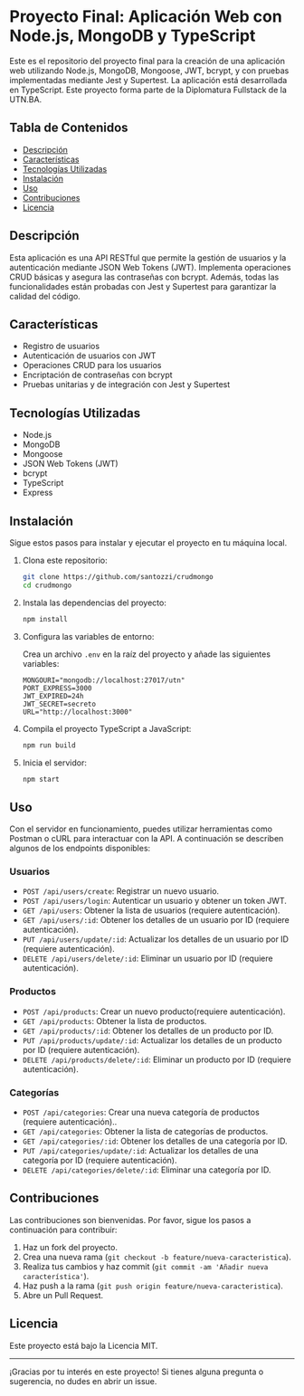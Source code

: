 # Proyecto Final: Aplicación Web con Node.js, MongoDB y TypeScript

Este es el repositorio del proyecto final para la creación de una aplicación web utilizando Node.js, MongoDB, Mongoose, JWT, bcrypt, y con pruebas implementadas mediante Jest y Supertest. La aplicación está desarrollada en TypeScript. Este proyecto forma parte de la Diplomatura Fullstack de la UTN.BA.

## Tabla de Contenidos
- [Descripción](#descripción)
- [Características](#características)
- [Tecnologías Utilizadas](#tecnologías-utilizadas)
- [Instalación](#instalación)
- [Uso](#uso)
- [Contribuciones](#contribuciones)
- [Licencia](#licencia)

## Descripción

Esta aplicación es una API RESTful que permite la gestión de usuarios y la autenticación mediante JSON Web Tokens (JWT). Implementa operaciones CRUD básicas y asegura las contraseñas con bcrypt. Además, todas las funcionalidades están probadas con Jest y Supertest para garantizar la calidad del código.

## Características

- Registro de usuarios
- Autenticación de usuarios con JWT
- Operaciones CRUD para los usuarios
- Encriptación de contraseñas con bcrypt
- Pruebas unitarias y de integración con Jest y Supertest

## Tecnologías Utilizadas

- Node.js
- MongoDB
- Mongoose
- JSON Web Tokens (JWT)
- bcrypt
- TypeScript
- Express

## Instalación

Sigue estos pasos para instalar y ejecutar el proyecto en tu máquina local.

1. Clona este repositorio:

    ```bash
    git clone https://github.com/santozzi/crudmongo
    cd crudmongo
    ```

2. Instala las dependencias del proyecto:

    ```bash
    npm install
    ```

3. Configura las variables de entorno:

    Crea un archivo `.env` en la raíz del proyecto y añade las siguientes variables:

    ```env
    MONGOURI="mongodb://localhost:27017/utn"
    PORT_EXPRESS=3000
    JWT_EXPIRED=24h
    JWT_SECRET=secreto
    URL="http://localhost:3000"
    ```

4. Compila el proyecto TypeScript a JavaScript:

    ```bash
    npm run build
    ```

5. Inicia el servidor:

    ```bash
    npm start
    ```

## Uso

Con el servidor en funcionamiento, puedes utilizar herramientas como Postman o cURL para interactuar con la API. A continuación se describen algunos de los endpoints disponibles:

### Usuarios
- `POST /api/users/create`: Registrar un nuevo usuario.
- `POST /api/users/login`: Autenticar un usuario y obtener un token JWT.
- `GET /api/users`: Obtener la lista de usuarios (requiere autenticación).
- `GET /api/users/:id`: Obtener los detalles de un usuario por ID (requiere autenticación).
- `PUT /api/users/update/:id`: Actualizar los detalles de un usuario por ID (requiere autenticación).
- `DELETE /api/users/delete/:id`: Eliminar un usuario por ID (requiere autenticación).

### Productos
- `POST /api/products`: Crear un nuevo producto(requiere autenticación).
- `GET /api/products`: Obtener la lista de productos.
- `GET /api/products/:id`: Obtener los detalles de un producto por ID.
- `PUT /api/products/update/:id`: Actualizar los detalles de un producto por ID (requiere autenticación).
- `DELETE /api/products/delete/:id`: Eliminar un producto por ID (requiere autenticación).

### Categorías
- `POST /api/categories`: Crear una nueva categoría de productos (requiere autenticación)..
- `GET /api/categories`: Obtener la lista de categorías de productos.
- `GET /api/categories/:id`: Obtener los detalles de una categoría por ID.
- `PUT /api/categories/update/:id`: Actualizar los detalles de una categoría por ID (requiere autenticación).
- `DELETE /api/categories/delete/:id`: Eliminar una categoría por ID.

## Contribuciones

Las contribuciones son bienvenidas. Por favor, sigue los pasos a continuación para contribuir:

1. Haz un fork del proyecto.
2. Crea una nueva rama (`git checkout -b feature/nueva-caracteristica`).
3. Realiza tus cambios y haz commit (`git commit -am 'Añadir nueva característica'`).
4. Haz push a la rama (`git push origin feature/nueva-caracteristica`).
5. Abre un Pull Request.

## Licencia

Este proyecto está bajo la Licencia MIT. 

---

¡Gracias por tu interés en este proyecto! Si tienes alguna pregunta o sugerencia, no dudes en abrir un issue.




